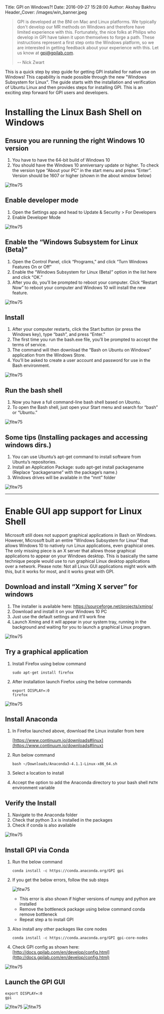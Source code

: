 Title: GPI on Windows?!
Date: 2016-09-27 15:28:00
Author: Akshay Bakhru
Header_Cover: /images/win_banner.jpeg

> GPI is developed at the BNI on Mac and Linux platforms.  We typically don't
> develop our MR methods on Windows and therefore have limited experience
> with this.  Fortunately, the nice folks at Philips who develop in GPI have
> taken it upon themselves to forge a path.  These instructions represent a
> first step onto the Windows platform, so we are interested in getting
> feedback about your experience with this.  Let us know at gpi@gpilab.com.
>
> -- Nick Zwart

This is a quick step by step guide for getting GPI installed for native use on
Windows!  This capability is made possible through the new "Windows
Subsystem for Linux".  The guide starts with the installation and verification
of Ubuntu Linux and then provides steps for installing GPI.  This is an
exciting step forward for GPI users and developers.

# Installing the Linux Bash Shell on Windows

## Ensure you are running the right Windows 10 version
1. You have to have the 64-bit build of Windows 10
2. You should have the Windows 10 anniversary update or higher. To check the
   version type “About your PC” in the start menu and press “Enter”. Version
   should be 1607 or higher (shown in the about window below)

![fitw75]({filename}/images/win_1_settings.jpg)

## Enable developer mode
1. Open the Settings app and head to Update & Security > For Developers
2. Enable Developer Mode

![fitw75]({filename}/images/win_2_devmode.jpg)

## Enable the “Windows Subsystem for Linux (Beta)”
1. Open the Control Panel, click “Programs,” and click “Turn Windows Features
   On or Off”
2. Enable the “Windows Subsystem for Linux (Beta)” option in the list here and
   click “OK.”
3. After you do, you’ll be prompted to reboot your computer. Click “Restart
   Now” to reboot your computer and Windows 10 will install the new feature.

![fitw75]({filename}/images/win_3_subsys.jpg)

## Install
1. After your computer restarts, click the Start button (or press the Windows
   key), type “bash”, and press “Enter.”
2. The first time you run the bash.exe file, you’ll be prompted to accept the
   terms of service.
3. The command will then download the “Bash on Ubuntu on Windows” application
   from the Windows Store.
4. You’ll be asked to create a user account and password for use in the Bash
   environment.

![fitw75]({filename}/images/win_5_useradd.jpg)

## Run the bash shell
1. Now you have a full command-line bash shell based on Ubuntu.
2. To open the Bash shell, just open your Start menu and search for “bash” or
   “Ubuntu.”

![fitw75]({filename}/images/win_6_bash.jpg)

## Some tips (Installing packages and accessing windows dirs.)
1. You can use Ubuntu’s apt-get command to install software from Ubuntu’s
   repositories.
2. Install an Application Package: sudo apt-get install packagename (Replace
   “packagename” with the package’s name.)
3. Windows drives will be available in the “mnt” folder

![fitw75]({filename}/images/win_7_mnt.jpg)

---------

# Enable GUI app support for Linux Shell
Microsoft still does not support graphical applications in Bash on Windows.
However, Microsoft built an entire “Windows Subsystem for Linux” that allows
Windows 10 to natively run Linux applications, even graphical ones. The only
missing piece is an X server that allows those graphical applications to appear
on your Windows desktop. This is basically the same technique people would use
to run graphical Linux desktop applications over a network. Please note: Not
all Linux GUI applications might work with this, but it works for most, and it
works great with GPI.

## Download and install “Xming X server” for windows
1. The installer is available here: https://sourceforge.net/projects/xming/
2. Download and install it on your Windows 10 PC
3. Just use the default settings and it’ll work fine
4. Launch Xming and it will appear in your system tray, running in the
   background and waiting for you to launch a graphical Linux program.

![fitw75]({filename}/images/win_8_xming.jpg)

## Try a graphical application
1. Install Firefox using below command

    ```
    sudo apt-get install firefox
    ```

2. After installation launch Firefox using the below commands

    `export DISPLAY=:0` <br>
    `firefox`

![fitw75]({filename}/images/win_9_firefox.jpg)

## Install Anaconda
1. In Firefox launched above, download the Linux installer from here

    [https://www.continuum.io/downloads#linux](https://www.continuum.io/downloads#linux)

2. Run below command
    
    ```
    bash ~/Downloads/Anaconda3-4.1.1-Linux-x86_64.sh
    ```

3. Select a location to install
4. Accept the option to add the Anaconda directory to your bash shell `PATH`
   environment variable

## Verify the Install
1. Navigate to the Anaconda folder
2. Check that python 3.x is installed in the packages
3. Check if conda is also available

![fitw75]({filename}/images/win_10_conda.jpg)

## Install GPI via Conda
1. Run the below command

    ```
    conda install -c https://conda.anaconda.org/GPI gpi
    ```

2. If you get the below errors, follow the sub steps

    ![fitw75]({filename}/images/win_11_error.jpg)

    * This error is also shown if higher versions of numpy and python are
      installed
    * Remove the bottleneck package using below command conda remove bottleneck
    * Repeat step a to install GPI

3. Also install any other packages like core nodes

    ```
    conda install -c https://conda.anaconda.org/GPI gpi-core-nodes
    ```

4. Check GPI config as shown here:
   [http://docs.gpilab.com/en/develop/config.html](http://docs.gpilab.com/en/develop/config.html)

![fitw75]({filename}/images/win_12_gpiconf.jpg)

## Launch the GPI GUI

`export DISPLAY=:0` <br>
`gpi`

![fitw75]({filename}/images/win_13_gpi.jpg)
![fitw75]({filename}/images/win_14_gpi.jpg)


